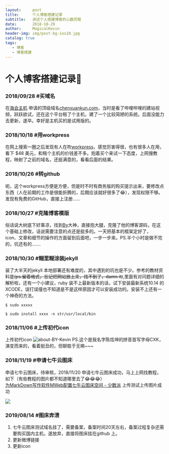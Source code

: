```yaml
---
layout:     post
title:      个人博客搭建记录
subtitle:   讲述个人搭建博客的心数历程
date:       2018-10-29
author:     MagicalKevin
header-img: img/post-bg-ios10.jpg
catalog: true
tags:
   - 博客
   - 博客搭建
---
```



# 个人博客搭建记录📝
### 2018/09/28   #买域名
在[海会主机](http://www.haihuizhuji.com/) 申请的顶级域名[chenxuankun.com](https://chenxuankun.com/)，当时是看了哔哩哔哩的建站视频，跃跃欲试，还在这个平台租了个主机，建了一个比较简陋的系统。后面没能力去更新，遂卒。幸好是主机买的是试用版的。

### 2018/10/18    #用workpress
在网上搜索一圈之后发现有人在吹[workpress](https://wordpress.com/)，感觉厉害得很，也有很多人在用，看下 $48 美元，和租个主机的价钱差不多。抱着买个来试一下态度，上网搜教程，映射了之前的域名，还挺满意的，看看后面的结果。

### 2018/10/26   #转github
呃，这个workpress方便是方便，但是时不时有商务版的购买提示出来，要修改点东西（人在前期的工作是很能折腾的，后期应该就好很多了😂），发现权限不够。发现有免费的GitHub，直接上注册……

### 2018/10/27  #克隆博客模版
俗话说大树底下好乘凉，找到[By](http://qiubaiying.top/2017/02/06/%E5%BF%AB%E9%80%9F%E6%90%AD%E5%BB%BA%E4%B8%AA%E4%BA%BA%E5%8D%9A%E5%AE%A2/)大神，直接抱大腿，克隆了他的博客源码，在这个基础上修改，话说需要注意的点还是挺多的。一天把基本的框架定好了，icon、文章和细节的操作的方面留到后面吧，一步一步来。PS.半个小时是做不完的，坑还有的…….

### 2018/10/30  #糊里糊涂装jekyll
装了大半天的jekyll 本地部署还有难度的，其中遇到的坑也是不少。参考的教材资料是~~(ps.留着格式，忘记把网站放上来，找不到了，damn it)~~,里面有对问题详细的解析啦，还有一个小建议，ruby 装不上最新版本的话，试下安装最新系统10.14 的XCODE，误打误撞也不知道是不是这样原因才可以安装成功的。安装不上还有一个神奇的方法。

```
$ sudo xxxxx
```

```
$ sudo install xxxx -n str/usr/local/bin
```

### 2018/11/06  #上传初代icon
上传初代icon
![about-BY-Kevin](http://pihu244kg.bkt.clouddn.com/2018-11-20-about-BY-Kevin.jpg )
PS.这个是我名字陈炫坤的拼音首写字母CXK，演变而来的，看着挺丑的，但聊胜于无嘛~~~


### 2018/11/19  #申请七牛云图床
申请七牛云图床，待审核，2018/11/20 申请七牛云图床成功，马上上网找教程，如下（有些教程的图片都不知道哪里去了😂😂😂）  
[为MarkDown写作软件MWeb配置七牛云图床空间 - 少数派](https://sspai.com/post/43598)
上传测试上传图片成功

>
![](http://pihu244kg.bkt.clouddn.com/2018-11-20-%E5%BE%AE%E4%BF%A1%E5%9B%BE%E7%89%87_20180510203458.png)

### 2019/08/14 #图床奔溃

1. 七牛云图床测试域名挂了，需要备案，备案时间20天左右，备案过程复杂还需要购买国内主机，遂放弃，直接将图床挂在github 上。
2. 更新微博链接
3. 更新icon

